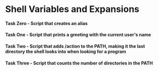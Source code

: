 # Shell Variables and Expansions
#### Task Zero - Script that creates an alias
#### Task One - Script that prints a greeting with the current user's name
#### Task Two - Script that adds /action to the PATH, making it the last directory the shell looks into when looking for a program
#### Task Three - Script that counts the number of directories in the PATH
